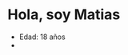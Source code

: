 <h1>Hola, soy Matias</h1>

<ul>
	<li>Edad: 18 años</li>
	<li></li>
</ul>

<img src="">

<!---
IamMatiasBazan/IamMatiasBazan is a ✨ special ✨ repository because its `README.md` (this file) appears on your GitHub profile.
You can click the Preview link to take a look at your changes.
--->
